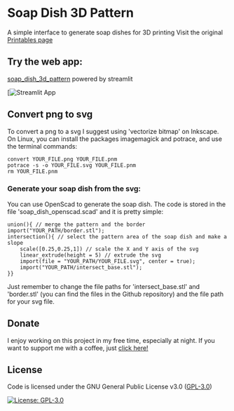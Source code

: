 # Soap Dish 3D Pattern
A simple interface to generate soap dishes for 3D printing
Visit the original [Printables page](https://www.printables.com/it/model/489136-geometric-soap-dish-holder-normal-with-plate-or-or)

## Try the web app:

[soap_dish_3d_pattern](https://lmonari5-soap-dish-3d-pattern-streamlit-app-7dcgwp.streamlit.app/) powered by streamlit

[![Streamlit App](https://lmonari5-soap-dish-3d-pattern-streamlit-app-7dcgwp.streamlit.app/)

## Convert png to svg

To convert a png to a svg I suggest using 'vectorize bitmap' on Inkscape. On Linux, you can install the packages imagemagick and potrace, and use the terminal commands:
```
convert YOUR_FILE.png YOUR_FILE.pnm
potrace -s -o YOUR_FILE.svg YOUR_FILE.pnm
rm YOUR_FILE.pnm
```
### Generate your soap dish from the svg:
You can use OpenScad to generate the soap dish. The code is stored in the file 'soap_dish_openscad.scad' and it is pretty simple:
```
union(){ // merge the pattern and the border
import("YOUR_PATH/border.stl");
intersection(){ // select the pattern area of the soap dish and make a slope
    scale([0.25,0.25,1]) // scale the X and Y axis of the svg
    linear_extrude(height = 5) // extrude the svg
    import(file = "YOUR_PATH/YOUR_FILE.svg", center = true);
    import("YOUR_PATH/intersect_base.stl");
}}
```
Just remember to change the file paths for 'intersect_base.stl' and 'border.stl' (you can find the files in the Github repository) and the file path for your svg file.

 
## Donate

I enjoy working on this project in my free time, especially at night. If you want to support me with a coffee, just [click here!](https://www.paypal.com/donate/?hosted_button_id=V4LJ3Z3B3KXRY)

## License

Code is licensed under the GNU General Public License v3.0 ([GPL-3.0](https://www.gnu.org/licenses/gpl-3.0.en.html))

[![License: GPL-3.0](https://img.shields.io/badge/License-GPL%20v3-lightgrey.svg)](https://www.gnu.org/licenses/gpl-3.0.en.html)
